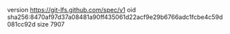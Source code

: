 version https://git-lfs.github.com/spec/v1
oid sha256:8470af97d37a08481a90ff435061d22acf9e29b6766adc1fcbe4c59d081cc92d
size 7907
